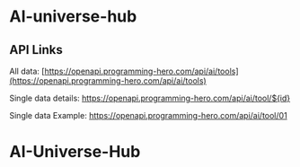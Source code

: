 # AI-universe-hub


## API Links
All data: [https://openapi.programming-hero.com/api/ai/tools](https://openapi.programming-hero.com/api/ai/tools)

Single data details: https://openapi.programming-hero.com/api/ai/tool/${id}

Single data Example: https://openapi.programming-hero.com/api/ai/tool/01
# AI-Universe-Hub
